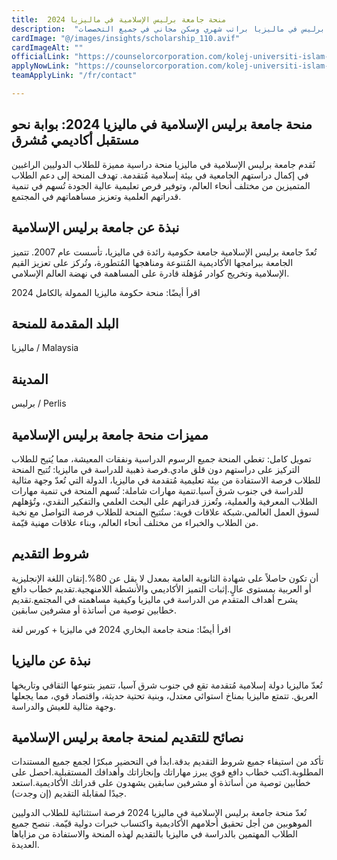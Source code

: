 ```yaml
---
title:  منحة جامعة برليس الإسلامية في ماليزيا 2024 
description:  "منحة ممولة بالكامل وراتب شهري مقدمة من جامعة برليس في ماليزيا براتب شهري وسكن مجاني في جميع التخصصات." 
cardImage: "@/images/insights/scholarship_110.avif" 
cardImageAlt: "" 
officialLink: "https://counselorcorporation.com/kolej-universiti-islam-perlis-kuips/" 
applyNowLink: "https://counselorcorporation.com/kolej-universiti-islam-perlis-kuips/" 
teamApplyLink: "/fr/contact"

---
```


## منحة جامعة برليس الإسلامية في ماليزيا 2024: بوابة نحو مستقبل أكاديمي مُشرق

تُقدم جامعة برليس الإسلامية في ماليزيا منحة دراسية مميزة للطلاب الدوليين الراغبين في إكمال دراستهم الجامعية في بيئة إسلامية مُتقدمة. تهدف المنحة إلى دعم الطلاب المتميزين من مختلف أنحاء العالم، وتوفير فرص تعليمية عالية الجودة تُسهم في تنمية قدراتهم العلمية وتعزيز مساهماتهم في المجتمع.

## نبذة عن جامعة برليس الإسلامية

تُعدّ جامعة برليس الإسلامية جامعة حكومية رائدة في ماليزيا، تأسست عام 2007. تتميز الجامعة ببرامجها الأكاديمية المُتنوعة ومناهجها المُتطورة، وتُركز على تعزيز القيم الإسلامية وتخريج كوادر مُؤهلة قادرة على المساهمة في نهضة العالم الإسلامي.

اقرأ أيضًا: منحة حكومة ماليزيا الممولة بالكامل 2024

## البلد المقدمة للمنحة

ماليزيا / Malaysia

## المدينة

برليس / Perlis

## مميزات منحة جامعة برليس الإسلامية

تمويل كامل: تغطي المنحة جميع الرسوم الدراسية ونفقات المعيشة، مما يُتيح للطلاب التركيز على دراستهم دون قلق مادي.فرصة ذهبية للدراسة في ماليزيا: تُتيح المنحة للطلاب فرصة الاستفادة من بيئة تعليمية مُتقدمة في ماليزيا، الدولة التي تُعدّ وجهة مثالية للدراسة في جنوب شرق آسيا.تنمية مهارات شاملة: تُسهم المنحة في تنمية مهارات الطلاب المعرفية والعملية، وتُعزز قدراتهم على البحث العلمي والتفكير النقدي، وتُؤهلهم لسوق العمل العالمي.شبكة علاقات قوية: ستُتيح المنحة للطلاب فرصة التواصل مع نخبة من الطلاب والخبراء من مختلف أنحاء العالم، وبناء علاقات مهنية قيّمة.

## شروط التقديم

أن تكون حاصلاً على شهادة الثانوية العامة بمعدل لا يقل عن 80%.إتقان اللغة الإنجليزية أو العربية بمستوى عالٍ.إثبات التميز الأكاديمي والأنشطة اللامنهجية.تقديم خطاب دافع يشرح أهداف المتقدم من الدراسة في ماليزيا وكيفية مساهمته في المجتمع.تقديم خطابين توصية من أساتذة أو مشرفين سابقين.

اقرأ أيضًا: منحة جامعة البخاري 2024 في ماليزيا + كورس لغة

## نبذة عن ماليزيا

تُعدّ ماليزيا دولة إسلامية مُتقدمة تقع في جنوب شرق آسيا، تتميز بتنوعها الثقافي وتاريخها العريق. تتمتع ماليزيا بمناخ استوائي معتدل، وبنية تحتية حديثة، واقتصاد قوي، مما يجعلها وجهة مثالية للعيش والدراسة.

## نصائح للتقديم لمنحة جامعة برليس الإسلامية

تأكد من استيفاء جميع شروط التقديم بدقة.ابدأ في التحضير مبكرًا لجمع جميع المستندات المطلوبة.اكتب خطاب دافع قوي يبرز مهاراتك وإنجازاتك وأهدافك المستقبلية.احصل على خطابين توصية من أساتذة أو مشرفين سابقين يشهدون على قدراتك الأكاديمية.استعد جيدًا لمقابلة التقديم (إن وجدت).

تُعدّ منحة جامعة برليس الإسلامية في ماليزيا 2024 فرصة استثنائية للطلاب الدوليين الموهوبين من أجل تحقيق أحلامهم الأكاديمية واكتساب خبرات دولية قيّمة. ننصح جميع الطلاب المهتمين بالدراسة في ماليزيا بالتقديم لهذه المنحة والاستفادة من مزاياها العديدة.

